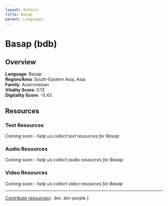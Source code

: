 ```yaml
---
layout: default
title: Basap
parent: Languages
---
```


# Basap (bdb)

## Overview

**Language**: Basap  
**Region/Area**: South-Eastern Asia, Asia  
**Family**: Austronesian  
**Vitality Score**: 0.13  
**Digitality Score**: -0.43  

## Resources

### Text Resources
*Coming soon - help us collect text resources for Basap*

### Audio Resources
*Coming soon - help us collect audio resources for Basap*

### Video Resources
*Coming soon - help us collect video resources for Basap*

---

[Contribute resources](https://fairtrain.github.io/){: .btn .btn-purple }
